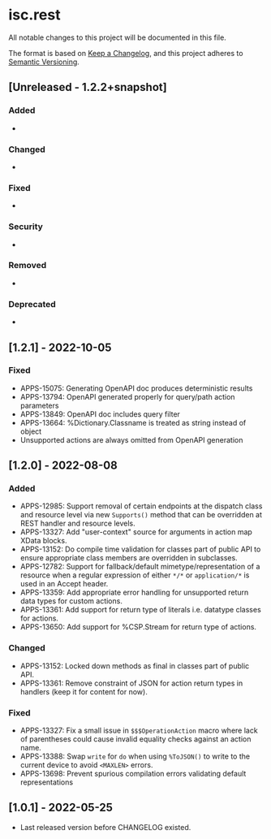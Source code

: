 # isc.rest

All notable changes to this project will be documented in this file.

The format is based on [Keep a Changelog](https://keepachangelog.com/en/1.0.0/),
and this project adheres to [Semantic Versioning](https://semver.org/spec/v2.0.0.html).

## [Unreleased - 1.2.2+snapshot]

### Added 
- 

### Changed
-

### Fixed
-

### Security
-

### Removed
- 

### Deprecated
-

## [1.2.1] - 2022-10-05

### Fixed
- APPS-15075: Generating OpenAPI doc produces deterministic results
- APPS-13794: OpenAPI generated properly for query/path action parameters
- APPS-13849: OpenAPI doc includes query filter
- APPS-13664: %Dictionary.Classname is treated as string instead of object
- Unsupported actions are always omitted from OpenAPI generation

## [1.2.0] - 2022-08-08

### Added 
- APPS-12985: Support removal of certain endpoints at the dispatch class and resource level
via new `Supports()` method that can be overridden at REST handler and resource levels.
- APPS-13327: Add "user-context" source for arguments in action map XData blocks.
- APPS-13152: Do compile time validation for classes part of public API to ensure
appropriate class members are overridden in subclasses.
- APPS-12782: Support for fallback/default mimetype/representation of a resource when a 
regular expression of either `*/*` or `application/*` is used in an Accept header.
- APPS-13359: Add appropriate error handling for unsupported return data types for custom actions.
- APPS-13361: Add support for return type of literals i.e. datatype classes for actions.
- APPS-13650: Add support for %CSP.Stream for return type of actions.

### Changed
- APPS-13152: Locked down methods as final in classes part of public API.
- APPS-13361: Remove constraint of JSON for action return types in handlers (keep it for content for now).

### Fixed
- APPS-13327: Fix a small issue in `$$$OperationAction` macro where lack of 
parentheses could cause invalid equality checks against an action name.
- APPS-13388: Swap `write` for `do` when using `%ToJSON()` to write to the current 
device to avoid `<MAXLEN>` errors.
- APPS-13698: Prevent spurious compilation errors validating default representations

## [1.0.1] - 2022-05-25
- Last released version before CHANGELOG existed.

